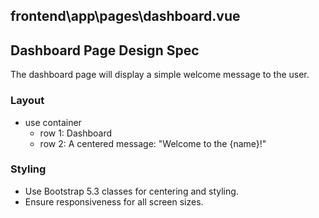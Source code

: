 ## frontend\app\pages\dashboard.vue

## Dashboard Page Design Spec

The dashboard page will display a simple welcome message to the user.

### Layout
- use container
    - row 1: Dashboard
    - row 2: A centered message: "Welcome to the {name}!"


### Styling

- Use Bootstrap 5.3 classes for centering and styling.
- Ensure responsiveness for all screen sizes.
